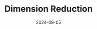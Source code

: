 ---
title: "Dimension Reduction"
collection: teaching
type: "M.Sc course"
permalink: /materials/NLP-I/labor/IX-dimension-reduction
venue: "University of Debrecen, Department of Data Science and Visualization"
date: 2024-09-05
location: "Debrecen, Hungary"
---